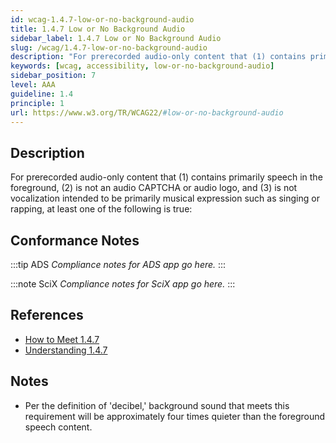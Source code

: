 ```yaml
---
id: wcag-1.4.7-low-or-no-background-audio
title: 1.4.7 Low or No Background Audio
sidebar_label: 1.4.7 Low or No Background Audio
slug: /wcag/1.4.7-low-or-no-background-audio
description: "For prerecorded audio-only content that (1) contains primarily speech in the foreground, (2) is not an audio CAPTCHA or audio logo, and (3) is not vocalization intended to be primarily musical expression such as singing or rapping, at least one of the following is true:"
keywords: [wcag, accessibility, low-or-no-background-audio]
sidebar_position: 7
level: AAA
guideline: 1.4
principle: 1
url: https://www.w3.org/TR/WCAG22/#low-or-no-background-audio
---
```


## Description

For prerecorded audio-only content that (1) contains primarily speech in the foreground, (2) is not an audio CAPTCHA or audio logo, and (3) is not vocalization intended to be primarily musical expression such as singing or rapping, at least one of the following is true:

## Conformance Notes

:::tip ADS
_Compliance notes for ADS app go here._
:::

:::note SciX
_Compliance notes for SciX app go here._
:::

## References

- [How to Meet 1.4.7](https://www.w3.org/WAI/WCAG22/quickref/#low-or-no-background-audio)
- [Understanding 1.4.7](https://www.w3.org/WAI/WCAG22/Understanding/low-or-no-background-audio.html)

## Notes

- Per the definition of 'decibel,' background sound that meets this requirement will be approximately four times quieter than the foreground speech content.

